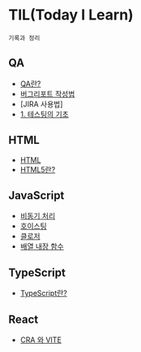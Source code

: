 # TIL(Today I Learn)
```
기록과 정리
```

## QA
- [QA란?](/QA/QA란.md)
- [버그리포트 작성법](/QA/버그리포트%20작성법.md)
- [JIRA 사용법]
- [1. 테스팅의 기초](/QA/1.%20테스팅의%20기초.md)
## HTML
- [HTML](/HTML/HTML.md)
- [HTML5란?](/HTML/HTML5의%20다른점.md)

## JavaScript
- [비동기 처리](/JavaScript/비동기%20처리.md)
- [호이스팅](/JavaScript/호이스팅.md)
- [클로저](/JavaScript/클로저.md)
- [배열 내장 함수](/JavaScript/배열%20내장%20함수.md)

## TypeScript
- [TypeScript란?](/TypeScript/TypeScript란.md)

## React
- [CRA 와 VITE](/React/CRA와%20VITE.md)